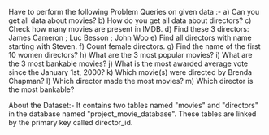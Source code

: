 Have to perform the following Problem Queries on given data :-
a)	Can you get all data about movies?
b)	How do you get all data about directors?
c)	Check how many movies are present in IMDB.
d)	Find these 3 directors: James Cameron ; Luc Besson ; John Woo
e)	Find all directors with name starting with Steven.
f)	Count female directors.
g)	Find the name of the first 10 women directors?
h)	What are the 3 most popular movies?
i)	What are the 3 most bankable movies?
j)	What is the most awarded average vote since the January 1st, 2000?
k)	Which movie(s) were directed by Brenda Chapman?
l)	Which director made the most movies?
m)	Which director is the most bankable?

About the Dataset:-
It contains two tables named "movies" and "directors" in the database named "project_movie_database". These tables are linked by the primary key called director_id.
